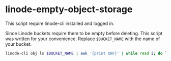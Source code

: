 # linode-empty-object-storage

This script require linode-cli installed and logged in.

Since Linode buckets require them to be empty before deleting. This script was written for your convenience. Replace `$BUCKET_NAME` with the name of your bucket.

```bash
linode-cli obj ls $BUCKET_NAME | awk '{print $NF}' | while read i; do linode-cli obj rm $BUCKET_NAME $i; done
```
